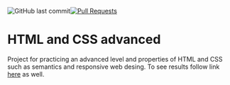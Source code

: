 ![GitHub last commit](https://img.shields.io/github/last-commit/Nazar-Pichak/ArtistFinder)[![Pull Requests](https://img.shields.io/github/issues-pr/Nazar-Pichak/ArtistFinder)](https://github.com/Nazar-Pichak/ArtistFinder/pulls)


# HTML and CSS advanced

Project for practicing an advanced level and properties of HTML and CSS such as semantics and responsive web desing.
To see results follow link [here](https://nazar-pichak.github.io/ArtistFinder/) as well.
